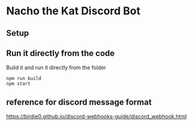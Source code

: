 # Nacho the Kat Discord Bot

## Setup


## Run it directly from the code

Build it and run it directly from the folder
```
npm run build
npm start
```

## reference for discord message format

https://birdie0.github.io/discord-webhooks-guide/discord_webhook.html